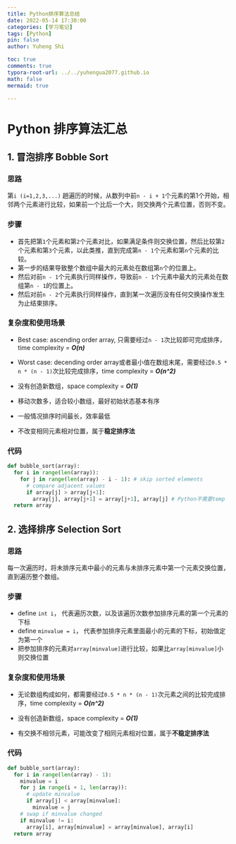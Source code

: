 ```yaml
---
title: Python排序算法总结
date: 2022-05-14 17:30:00 
categories: [学习笔记]
tags: [Python]
pin: false
author: Yuheng Shi

toc: true
comments: true
typora-root-url: ../../yuhengua2077.github.io
math: false
mermaid: true

---
```




# Python 排序算法汇总 

## 1. 冒泡排序 Bobble Sort

### 思路

第`i (i=1,2,3,...)` 趟遍历的时候，从数列中前`n - i + 1`个元素的第1个开始，相邻两个元素进行比较，如果前一个比后一个大，则交换两个元素位置，否则不变。

### 步骤

* 首先把第`1`个元素和第`2`个元素对比，如果满足条件则交换位置，然后比较第`2`个元素和第`3`个元素，以此类推，直到完成第`n - 1`个元素和第`n`个元素的比较。
* 第一步的结果导致整个数组中最大的元素处在数组第`n`个的位置上。
* 然后对前`n - 1`个元素执行同样操作，导致前`n - 1`个元素中最大的元素处在数组第`n - 1`的位置上。
* 然后对前`n - 2`个元素执行同样操作，直到某一次遍历没有任何交换操作发生为止结束排序。

### 复杂度和使用场景

* Best case: ascending order array, 只需要经过`n - 1`次比较即可完成排序，time complexity = ***O(n)***
* Worst case: decending order array或者最小值在数组末尾，需要经过`0.5 * n * (n - 1)`次比较完成排序，time complexity = ***O(n^2)***
* 没有创造新数组，space complexity = ***O(1)***

* 移动次数多，适合较小数组，最好初始状态基本有序
* 一般情况排序时间最长，效率最低
* 不改变相同元素相对位置，属于**稳定排序法**


### 代码

```python
def bubble_sort(array):
  for i in range(len(array)):
    for j in range(len(array) - i - 1): # skip sorted elements
      # compare adjacent values
      if array[j] > array[j+1]:
        array[j], array[j+1] = array[j+1], array[j] # Python不需要temp
  return array
```

## 2. 选择排序 Selection Sort

### 思路

每一次遍历时，将未排序元素中最小的元素与未排序元素中第一个元素交换位置，直到遍历整个数组。

### 步骤

* define `int i`， 代表遍历次数，以及该遍历次数参加排序元素的第一个元素的下标
* define `minvalue = i`， 代表参加排序元素里面最小的元素的下标，初始值定为第一个
* 把参加排序的元素对`array[minvalue]`进行比较，如果比`array[minvalue]`小则交换位置

### 复杂度和使用场景

* 无论数组构成如何，都需要经过`0.5 * n * (n - 1)`次元素之间的比较完成排序，time complexity = ***O(n^2)***
* 没有创造新数组，space complexity = ***O(1)***

* 有交换不相邻元素，可能改变了相同元素相对位置，属于**不稳定排序法**


### 代码

```python
def bubble_sort(array):
  for i in range(len(array) - 1):
    minvalue = i
    for j in range(i + 1, len(array)):
      # update minvalue
      if array[j] < array[minvalue]:
        minvalue = j
    # swap if minvalue changed
    if minvalue != i:
      array[i], array[minvalue] = array[minvalue], array[i]
  return array
```







